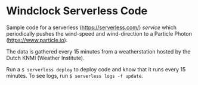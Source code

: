 # Windclock Serverless Code

Sample code for a serverless (https://serverless.com/) *service* which periodically pushes the wind-speed and wind-direction to a Particle Photon (https://www.particle.io).

The data is gathered every 15 minutes from a weatherstation hosted by the Dutch KNMI (Weather Institute).

Run a `$ serverless deploy` to deploy code and know that it runs every 15 minutes.
To see logs, run `$ serverless logs -f update`.

